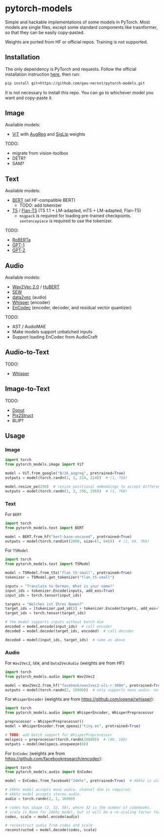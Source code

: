 # pytorch-models

Simple and hackable implementations of some models in PyTorch. Most models are single files, except some standard components like trasnformer, so that they can be easily copy-pasted.

Weights are ported from HF or official repos. Training is not supported.

## Installation

The only dependency is PyTorch and requests. Follow the official installation instruction [here](https://pytorch.org/), then run:

```bash
pip install git+https://github.com/gau-nernst/pytorch-models.git
```

It is not necessary to install this repo. You can go to whichever model you want and copy-paste it.

## Image

Available models:

- [ViT](https://arxiv.org/abs/2010.11929) with [AugReg](https://arxiv.org/abs/2106.10270) and [SigLip](https://arxiv.org/abs/2303.15343) weights

TODO:

- migrate from vision-toolbox
- DETR?
- SAM?

## Text

Available models:

- [BERT](https://arxiv.org/abs/1810.04805) (all HF-compatible BERT)
  - TODO: add tokenizer
- [T5](https://arxiv.org/pdf/1910.10683) / [Flan-T5](https://arxiv.org/abs/2210.11416) (T5 1.1 + LM-adapted, mT5 + LM-adapted, Flan-T5)
  - `msgpack` is required for loading pre-trained checkpoints. `sentencepiece` is required to use the tokenizer.

TODO:

- [RoBERTa](https://arxiv.org/abs/1907.11692)
- [GPT-1](https://cdn.openai.com/research-covers/language-unsupervised/language_understanding_paper.pdf)
- [GPT-2](https://cdn.openai.com/better-language-models/language_models_are_unsupervised_multitask_learners.pdf)

## Audio

Available models:

- [Wav2Vec 2.0](https://arxiv.org/abs/2006.11477) / [HuBERT](https://arxiv.org/abs/2106.07447)
- [SEW](https://arxiv.org/abs/2109.06870)
- [data2vec](https://arxiv.org/abs/2202.03555) (audio)
- [Whisper](https://arxiv.org/abs/2212.04356) (encoder)
- [EnCodec](https://arxiv.org/abs/2210.13438) (encoder, decoder, and residual vector quantizer)

TODO:

- AST / AudioMAE
- Make models support unbatched inputs
- Support loading EnCodec from AudioCraft

## Audio-to-Text

TODO:

- [Whisper](https://arxiv.org/abs/2212.04356)

## Image-to-Text

TODO:

- [Donut](https://arxiv.org/abs/2111.15664)
- [Pix2Struct](https://arxiv.org/abs/2210.03347)
- BLIP?

## Usage

### Image

```python
import torch
from pytorch_models.image import ViT

model = ViT.from_google("B/16_augreg", pretrained=True)
outputs = model(torch.randn(1, 3, 224, 224))  # (1, 768)

model.resize_pe(256)  # resize positional embeddings to accept different input size
outputs = model(torch.randn(1, 3, 256, 256))  # (1, 768)
```

### Text

For `BERT`

```python
import torch
from pytorch_models.text import BERT

model = BERT.from_hf("bert-base-uncased", pretrained=True)
outputs = model(torch.randint(2000, size=(1, 64)))  # (1, 64, 768)
```

For `T5Model`

```python
import torch
from pytorch_models.text import T5Model

model = T5Model.from_t5x("flan_t5-small", pretrained=True)
tokenizer = T5Model.get_tokenizer("flan_t5-small")

inputs = "Translate to German. What is your name?"
input_ids = tokenizer.Encode(inputs, add_eos=True)
input_ids = torch.tensor(input_ids)

targets = "Welches ist Ihres Namen?"
target_ids = [tokenizer.pad_id()] + tokenizer.Encode(targets, add_eos=True)
target_ids = torch.tensor(target_ids)

# the model supports inputs without batch dim
encoded = model.encode(input_ids)  # call encoder
decoded = model.decode(target_ids, encoded)  # call decoder

decoded = model(input_ids, target_ids)  # same as above
```

### Audio

For `Wav2Vec2`, `SEW`, and `Data2VecAudio` (weights are from HF):

```python
import torch
from pytorch_models.audio import Wav2Vec2

model = Wav2Vec2.from_hf("facebook/wav2vec2-xls-r-300m", pretrained=True)  # also compatible with HuBERT and MMS weights
outputs = model(torch.randn(2, 16000))  # only supports mono audio. no channel dim.
```

For `WhisperEncoder` (weights are from https://github.com/openai/whisper):

```python
import torch
from pytorch_models.audio import WhisperEncoder, WhisperPreprocessor

preprocessor = WhisperPreprocessor()
model = WhisperEncoder.from_openai("tiny.en", pretrained=True)

# TODO: add batch support for WhisperPreprocessor
melspecs = preprocessor(torch.randn(16000))  # (80, 100)
outputs = model(melspecs.unsqueeze(0))
```

For `EnCodec` (weights are from https://github.com/facebookresearch/encodec):

```python
import torch
from pytorch_models.audio import EnCodec

model = EnCodec.from_facebook("24khz", pretrained=True)  # 48khz is also available

# 24khz model accepts mono audio. channel dim is required.
# 48khz model accepts stereo audio.
audio = torch.randn(2, 1, 16000)

# codes has shape (2, 32, 50), where 32 is the number of codebooks.
# scale is None for 24khz model, but it will be a re-scaling factor for 48khz model
codes, scale = model.encode(audio)

# reconstruct audio from codes and scale
reconstructed = model.decode(codes, scale)
```
